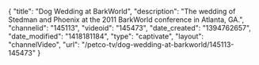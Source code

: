 {
    "title": "Dog Wedding at BarkWorld",
    "description": "The wedding of Stedman and Phoenix at the 2011 BarkWorld conference in Atlanta, GA.",
    "channelid": "145113",
    "videoid": "145473",
    "date_created": "1394762657",
    "date_modified": "1418181184",
    "type": "captivate",
    "layout": "channelVideo",
    "url": "\/petco-tv\/dog-wedding-at-barkworld\/145113-145473"
}
